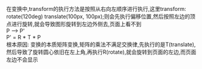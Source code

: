 在变换中,transform的执行方法是按照从右向左顺序进行执行,这里transform: rotate(120deg) translate(100px, 100px);则会先执行偏移位置,然后按照左边的顶点进行旋转,就会导致图形旋转到左边外侧去,页面上看不到  
P --> P'  
P' = R * T * P  
根本原因: 变换的本质矩阵变换,矩阵的乘法不满足交换律,先执行的是T(translate),然后导致了旋转圆心依旧在左上角,再执行R(rotate),就会旋转到页面的左边,而页面左边不会显示